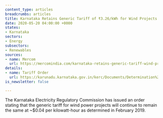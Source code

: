 ```yaml
---
content_type: articles
breadcrumbs: articles
title: Karnataka Retains Generic Tariff of ₹3.26/kWh for Wind Projects in FY 2020-21
date: 2020-05-20 04:00:00 +0000
states:
- Karnataka
sectors:
- Energy
subsectors:
- Renewables
sources:
- name: Mercom
  url: https://mercomindia.com/karnataka-retains-generic-tariff-wind-projects/
details:
- name: Tariff Order
  url: https://karunadu.karnataka.gov.in/kerc/Documents/Determination%20of%20Generic%20Tariff%20for%20wind%20Power%20Project%20for%20FY%202020-21.pdf
is_newsletter: false

---
```

The Karnataka Electricity Regulatory Commission has issued an order stating that the generic tariff for wind power projects will continue to remain the same at \~$0.04 per kilowatt-hour as determined in February 2019.

